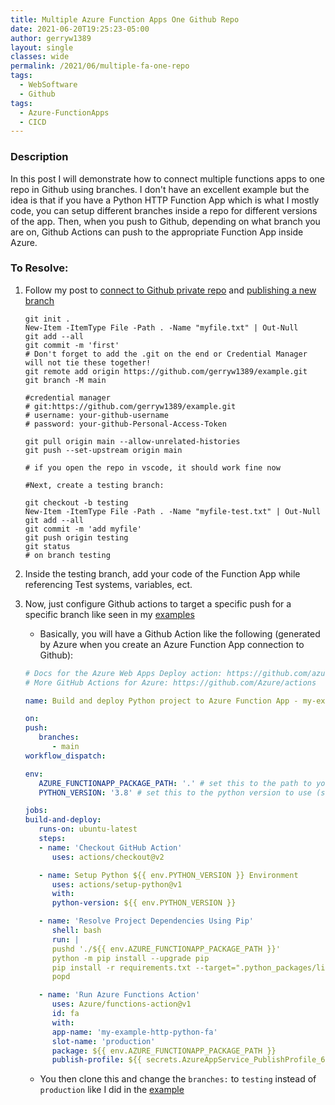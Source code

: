 ```yaml
---
title: Multiple Azure Function Apps One Github Repo
date: 2021-06-20T19:25:23-05:00
author: gerryw1389
layout: single
classes: wide
permalink: /2021/06/multiple-fa-one-repo
tags:
  - WebSoftware
  - Github
tags:
  - Azure-FunctionApps
  - CICD
---
```

<!--more-->

### Description

In this post I will demonstrate how to connect multiple functions apps to one repo in Github using branches. I don't have an excellent example but the idea is that if you have a Python HTTP Function App which is what I mostly code, you can setup different branches inside a repo for different versions of the app. Then, when you push to Github, depending on what branch you are on, Github Actions can push to the appropriate Function App inside Azure.

### To Resolve:

1. Follow my post to [connect to Github private repo](https://automationadmin.com/2018/02/connect-to-github-private-repo/) and [publishing a new branch](https://automationadmin.com/2021/03/git-publish-new-branch/)

   ```shell
   git init .
   New-Item -ItemType File -Path . -Name "myfile.txt" | Out-Null
   git add --all
   git commit -m 'first'
   # Don't forget to add the .git on the end or Credential Manager will not tie these together!
   git remote add origin https://github.com/gerryw1389/example.git
   git branch -M main

   #credential manager
   # git:https://github.com/gerryw1389/example.git
   # username: your-github-username
   # password: your-github-Personal-Access-Token

   git pull origin main --allow-unrelated-histories
   git push --set-upstream origin main

   # if you open the repo in vscode, it should work fine now

   #Next, create a testing branch:

   git checkout -b testing
   New-Item -ItemType File -Path . -Name "myfile-test.txt" | Out-Null
   git add --all
   git commit -m 'add myfile'
   git push origin testing
   git status
   # on branch testing
   ```

2. Inside the testing branch, add your code of the Function App while referencing Test systems, variables, ect.

3. Now, just configure Github actions to target a specific push for a specific branch like seen in my [examples](https://github.com/gerryw1389/python/tree/main/scripts/example-run-python-script-on-approval/.github/workflows)

   - Basically, you will have a Github Action like the following (generated by Azure when you create an Azure Function App connection to Github):

   ```yaml
   # Docs for the Azure Web Apps Deploy action: https://github.com/azure/functions-action
   # More GitHub Actions for Azure: https://github.com/Azure/actions

   name: Build and deploy Python project to Azure Function App - my-example-http-python-fa

   on:
   push:
      branches:
         - main
   workflow_dispatch:

   env:
      AZURE_FUNCTIONAPP_PACKAGE_PATH: '.' # set this to the path to your web app project, defaults to the repository root
      PYTHON_VERSION: '3.8' # set this to the python version to use (supports 3.6, 3.7, 3.8)

   jobs:
   build-and-deploy:
      runs-on: ubuntu-latest
      steps:
      - name: 'Checkout GitHub Action'
         uses: actions/checkout@v2

      - name: Setup Python ${{ env.PYTHON_VERSION }} Environment
         uses: actions/setup-python@v1
         with:
         python-version: ${{ env.PYTHON_VERSION }}

      - name: 'Resolve Project Dependencies Using Pip'
         shell: bash
         run: |
         pushd './${{ env.AZURE_FUNCTIONAPP_PACKAGE_PATH }}'
         python -m pip install --upgrade pip
         pip install -r requirements.txt --target=".python_packages/lib/site-packages"
         popd

      - name: 'Run Azure Functions Action'
         uses: Azure/functions-action@v1
         id: fa
         with:
         app-name: 'my-example-http-python-fa'
         slot-name: 'production'
         package: ${{ env.AZURE_FUNCTIONAPP_PACKAGE_PATH }}
         publish-profile: ${{ secrets.AzureAppService_PublishProfile_684f3372 }}
   ```

   - You then clone this and change the `branches:` to `testing` instead of `production` like I did in the [example](https://github.com/gerryw1389/python/tree/main/scripts/example-run-python-script-on-approval/.github/workflows)

